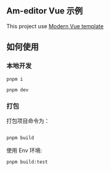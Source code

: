 ## Am-editor Vue 示例

This project use [Modern Vue template](https://github.com/byoungd/modern-vue-template)

## 如何使用

### 本地开发

```
pnpm i

pnpm dev
```

### 打包

打包项目命令为：

```bash

pnpm build

```

使用 Env 环境:

```bash
pnpm build:test
```
